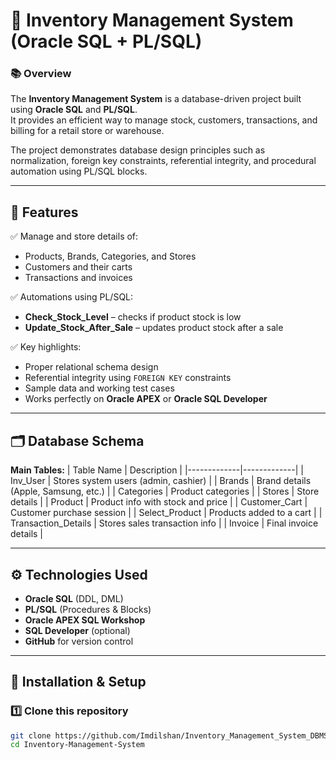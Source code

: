 # 🧾 Inventory Management System (Oracle SQL + PL/SQL)

### 📚 Overview
The **Inventory Management System** is a database-driven project built using **Oracle SQL** and **PL/SQL**.  
It provides an efficient way to manage stock, customers, transactions, and billing for a retail store or warehouse.

The project demonstrates database design principles such as normalization, foreign key constraints, referential integrity, and procedural automation using PL/SQL blocks.

---

## 🚀 Features

✅ Manage and store details of:
- Products, Brands, Categories, and Stores  
- Customers and their carts  
- Transactions and invoices  

✅ Automations using PL/SQL:
- **Check_Stock_Level** – checks if product stock is low  
- **Update_Stock_After_Sale** – updates product stock after a sale  

✅ Key highlights:
- Proper relational schema design  
- Referential integrity using `FOREIGN KEY` constraints  
- Sample data and working test cases  
- Works perfectly on **Oracle APEX** or **Oracle SQL Developer**

---

## 🗂️ Database Schema

**Main Tables:**
| Table Name | Description |
|-------------|-------------|
| Inv_User | Stores system users (admin, cashier) |
| Brands | Brand details (Apple, Samsung, etc.) |
| Categories | Product categories |
| Stores | Store details |
| Product | Product info with stock and price |
| Customer_Cart | Customer purchase session |
| Select_Product | Products added to a cart |
| Transaction_Details | Stores sales transaction info |
| Invoice | Final invoice details |

---

## ⚙️ Technologies Used
- **Oracle SQL** (DDL, DML)
- **PL/SQL** (Procedures & Blocks)
- **Oracle APEX SQL Workshop**  
- **SQL Developer** (optional)
- **GitHub** for version control

---

## 🧩 Installation & Setup

### 1️⃣ Clone this repository
```bash
git clone https://github.com/Imdilshan/Inventory_Management_System_DBMS.git
cd Inventory-Management-System
